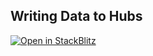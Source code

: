 ## Writing Data to Hubs

[![Open in StackBlitz](https://developer.stackblitz.com/img/open_in_stackblitz.svg)](https://stackblitz.com/github/farcasterxyz/hubble/tree/main/packages/hub-nodejs/examples/make-cast)
